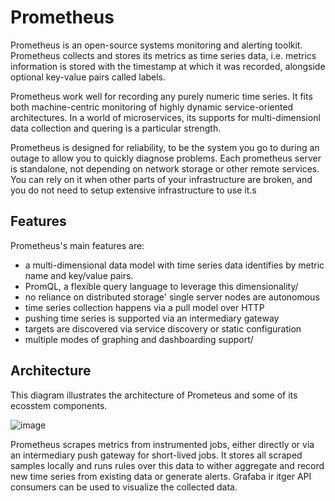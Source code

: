 # Prometheus

Prometheus is an open-source systems monitoring and alerting toolkit. Prometheus collects and stores its metrics as time series data, i.e. metrics information is stored with the timestamp at which it was recorded, alongside optional key-value pairs called labels.

Prometheus work well for recording any purely numeric time series. It fits both machine-centric monitoring of highly dynamic service-oriented architectures. In a world of microservices, its supports for multi-dimensionl data collection and quering is a particular strength.

Prometheus is designed for reliability, to be the system you go to during an outage to allow you to quickly diagnose problems. Each prometheus server is standalone, not depending on network storage or other remote services. You can rely on it when other parts of your infrastructure are broken, and you do not need to setup extensive infrastructure to use it.s

## Features

Prometheus's main features are:

- a multi-dimensional data model with time series data identifies by metric name and key/value pairs.
- PromQL, a flexible query language to leverage this dimensionality/
- no reliance on distributed storage' single server nodes are autonomous
- time series collection happens via a pull model over HTTP
- pushing time series is supported via an intermediary gateway
- targets are discovered via service discovery or static configuration
- multiple modes of graphing and dashboarding support/

## Architecture

This diagram illustrates the architecture of Prometeus and some of its ecosstem components.

![image](https://github.com/rlaisqls/TIL/assets/81006587/0ac4982d-1f75-44f0-bdda-a56eea4cb1c5)

Prometheus scrapes metrics from instrumented jobs, either directly or via an intermediary push gateway for short-lived jobs. It stores all scraped samples locally and runs rules over this data to wither aggregate and record new time series from existing data or generate alerts. Grafaba ir itger API consumers can be used to visualize the collected data.